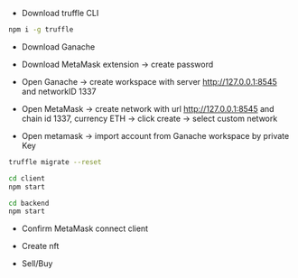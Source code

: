 - Download truffle CLI
```bash
npm i -g truffle
```
- Download Ganache

- Download MetaMask extension -> create password

- Open Ganache -> create workspace with server http://127.0.0.1:8545 and networkID 1337
- Open MetaMask -> create network with url http://127.0.0.1:8545 and chain id 1337, currency ETH -> click create -> select custom network
- Open metamask -> import account from Ganache workspace by private Key

```bash
truffle migrate --reset

cd client
npm start

cd backend
npm start
```
- Confirm MetaMask connect client

- Create nft
- Sell/Buy